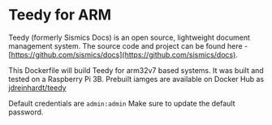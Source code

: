 # Teedy for ARM

Teedy (formerly Sismics Docs) is an open source, lightweight document management system. The source code and project can be found here - [https://github.com/sismics/docs](https://github.com/sismics/docs).

This Dockerfile will build Teedy for arm32v7 based systems. It was built and tested on a Raspberry Pi 3B. Prebuilt iamges are available on Docker Hub as [jdreinhardt/teedy](https://hub.docker.com/r/jdreinhardt/teedy)

Default credentials are ``admin:admin`` Make sure to update the default password.
